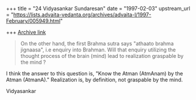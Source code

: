 +++
title = "24 Vidyasankar Sundaresan"
date = "1997-02-03"
upstream_url = "https://lists.advaita-vedanta.org/archives/advaita-l/1997-February/005949.html"

+++
[Archive link](https://lists.advaita-vedanta.org/archives/advaita-l/1997-February/005949.html)

> On the other hand, the first Brahma sutra says "athaato brahma jignaasa",
> i.e enquiry into Brahman. Will that enquiry utilizing the thought process
> of the brain (mind) lead to realization graspable by the mind ?

I think the answer to this question is, "Know the Atman (AtmAnam) by the
Atman (AtmanA)." Realization is, by definition, not graspable by the mind.

Vidyasankar

